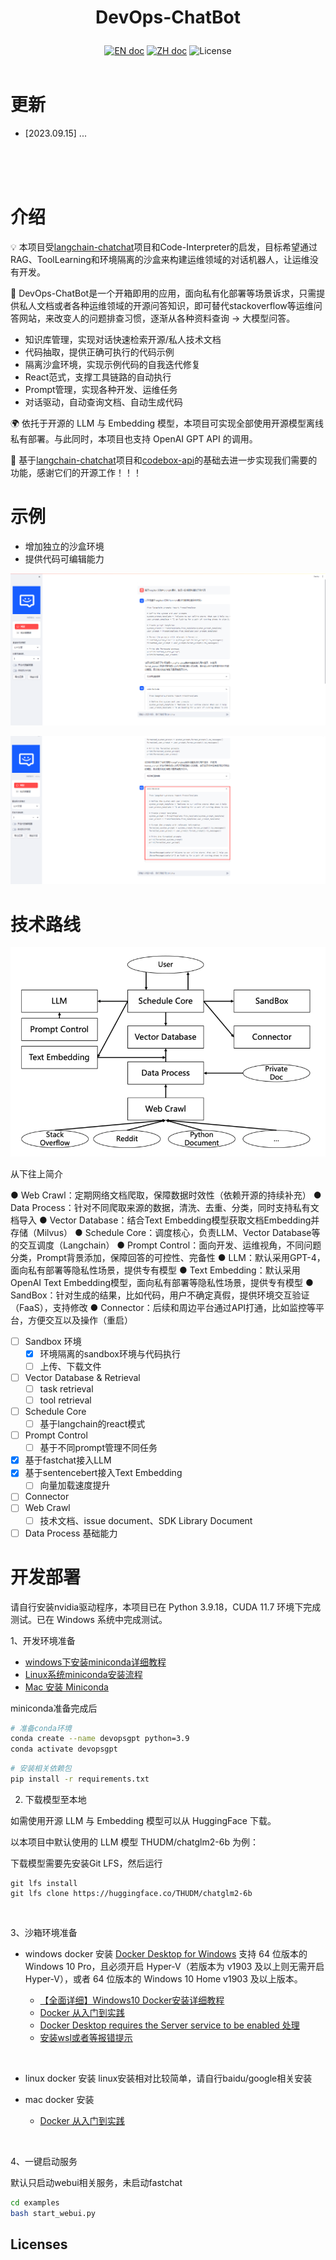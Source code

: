 # <p align="center">DevOps-ChatBot</p>

<p align="center">
    <a href="README_en.md"><img src="https://img.shields.io/badge/document-英文版-white.svg" alt="EN doc"></a>
    <a href="README.md"><img src="https://img.shields.io/badge/文档-中文版-white.svg" alt="ZH doc"></a>
    <img src="https://img.shields.io/static/v1?label=license&message=MIT&color=white&style=flat" alt="License">
    <br><br>
</p>



# 更新
- [2023.09.15] ...

<br>
<br>
<br>


# 介绍

💡 本项目受[langchain-chatchat](https://github.com/chatchat-space/Langchain-Chatchat)项目和Code-Interpreter的启发，目标希望通过RAG、ToolLearning和环境隔离的沙盒来构建运维领域的对话机器人，让运维没有开发。


🤖️ DevOps-ChatBot是一个开箱即用的应用，面向私有化部署等场景诉求，只需提供私人文档或者各种运维领域的开源问答知识，即可替代stackoverflow等运维问答网站，来改变人的问题排查习惯，逐渐从各种资料查询 -> 大模型问答。

- 知识库管理，实现对话快速检索开源/私人技术文档
- 代码抽取，提供正确可执行的代码示例
- 隔离沙盒环境，实现示例代码的自我迭代修复
- React范式，支撑工具链路的自动执行
- Prompt管理，实现各种开发、运维任务
- 对话驱动，自动查询文档、自动生成代码



🌍 依托于开源的 LLM 与 Embedding 模型，本项目可实现全部使用开源模型离线私有部署。与此同时，本项目也支持 OpenAI GPT API 的调用。

🤗 基于[langchain-chatchat](https://github.com/chatchat-space/Langchain-Chatchat)项目和[codebox-api](https://github.com/shroominic/codebox-api)的基础去进一步实现我们需要的功能，感谢它们的开源工作！！！

# 示例
- 增加独立的沙盒环境
- 提供代码可编辑能力

![devopsgpt_example](sources/docs_imgs/devopsgpt_example.png)

![Alt text](sources/docs_imgs/devopsgpt_example2.png)
<br>

# 技术路线

![roadmap](sources/docs_imgs/roadmap.png)

从下往上简介

● Web Crawl：定期网络文档爬取，保障数据时效性（依赖开源的持续补充）
● Data Process：针对不同爬取来源的数据，清洗、去重、分类，同时支持私有文档导入
● Vector Database：结合Text Embedding模型获取文档Embedding并存储（Milvus）
● Schedule Core：调度核心，负责LLM、Vector Database等的交互调度（Langchain）
● Prompt Control：面向开发、运维视角，不同问题分类，Prompt背景添加，保障回答的可控性、完备性
● LLM：默认采用GPT-4，面向私有部署等隐私性场景，提供专有模型
● Text Embedding：默认采用OpenAI Text Embedding模型，面向私有部署等隐私性场景，提供专有模型
● SandBox：针对生成的结果，比如代码，用户不确定真假，提供环境交互验证（FaaS），支持修改
● Connector：后续和周边平台通过API打通，比如监控等平台，方便交互以及操作（重启）
<br>

- [ ] Sandbox 环境
  - [x] 环境隔离的sandbox环境与代码执行
  - [ ] 上传、下载文件
- [ ] Vector Database & Retrieval
  - [ ] task retrieval
  - [ ] tool retrieval
- [ ] Schedule Core
  - [ ] 基于langchain的react模式
- [ ] Prompt Control
  - [ ] 基于不同prompt管理不同任务
- [x] 基于fastchat接入LLM
- [x] 基于sentencebert接入Text Embedding
  - [ ] 向量加载速度提升
- [ ] Connector
- [ ] Web Crawl
  - [ ] 技术文档、issue document、SDK Library Document
- [ ] Data Process 基础能力

# 开发部署

请自行安装nvidia驱动程序，本项目已在 Python 3.9.18，CUDA 11.7 环境下完成测试。已在 Windows 系统中完成测试。

1、开发环境准备

- [windows下安装miniconda详细教程](https://blog.csdn.net/baidu_41805096/article/details/108501099)
- [Linux系统miniconda安装流程](https://zhuanlan.zhihu.com/p/541309324)
- [Mac 安装 Miniconda](https://zhuanlan.zhihu.com/p/476670331)

miniconda准备完成后
```bash
# 准备conda环境
conda create --name devopsgpt python=3.9
conda activate devopsgpt
```

```bash
# 安装相关依赖包
pip install -r requirements.txt
```


2. 下载模型至本地

如需使用开源 LLM 与 Embedding 模型可以从 HuggingFace 下载。

以本项目中默认使用的 LLM 模型 THUDM/chatglm2-6b 为例：

下载模型需要先安装Git LFS，然后运行
```
git lfs install
git lfs clone https://huggingface.co/THUDM/chatglm2-6b
```
<br>

3、沙箱环境准备
- windows docker 安装
[Docker Desktop for Windows](https://docs.docker.com/desktop/install/windows-install/) 支持 64 位版本的 Windows 10 Pro，且必须开启 Hyper-V（若版本为 v1903 及以上则无需开启 Hyper-V），或者 64 位版本的 Windows 10 Home v1903 及以上版本。

  - [【全面详细】Windows10 Docker安装详细教程](https://zhuanlan.zhihu.com/p/441965046)
  - [Docker 从入门到实践](https://yeasy.gitbook.io/docker_practice/install/windows)
  - [Docker Desktop requires the Server service to be enabled 处理](https://blog.csdn.net/sunhy_csdn/article/details/106526991)
  - [安装wsl或者等报错提示](https://learn.microsoft.com/zh-cn/windows/wsl/install)
<br>

- linux docker 安装
linux安装相对比较简单，请自行baidu/google相关安装

- mac docker 安装
  - [Docker 从入门到实践](https://yeasy.gitbook.io/docker_practice/install/mac)
<br>

4、一键启动服务


默认只启动webui相关服务，未启动fastchat
```bash
cd examples
bash start_webui.py
```


## Licenses

